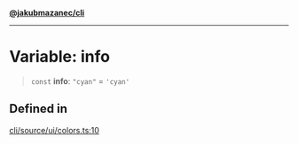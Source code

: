 [**@jakubmazanec/cli**](../../../README.md)

---

# Variable: info

> `const` **info**: `"cyan"` = `'cyan'`

## Defined in

[cli/source/ui/colors.ts:10](https://github.com/jakubmazanec/tools/blob/a9765e3de8390a6e57bec51efaeb411fbd7881ab/packages/cli/source/ui/colors.ts#L10)
